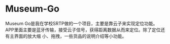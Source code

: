 # Museum-Go
Museum Go是我在学校SRTP做的一个项目，主要是靠云子来实现定位功能。APP里面主要是蓝牙传输，接受云子信号，获得距离数据从而来定位。除了定位还有主界面的放大缩
小、拖拽，一些货品的说明介绍等小功能。

